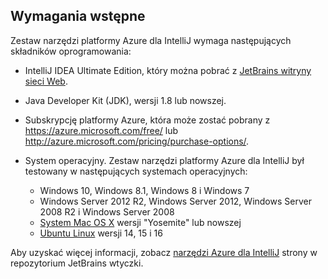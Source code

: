 ## <a name="prerequisites"></a>Wymagania wstępne
Zestaw narzędzi platformy Azure dla IntelliJ wymaga następujących składników oprogramowania:

* IntelliJ IDEA Ultimate Edition, który można pobrać z [JetBrains witryny sieci Web](https://www.jetbrains.com/idea/download/).

* Java Developer Kit (JDK), wersji 1.8 lub nowszej.

* Subskrypcję platformy Azure, która może zostać pobrany z <https://azure.microsoft.com/free/> lub <http://azure.microsoft.com/pricing/purchase-options/>.

* System operacyjny. Zestaw narzędzi platformy Azure dla IntelliJ był testowany w następujących systemach operacyjnych:
  
  * Windows 10, Windows 8.1, Windows 8 i Windows 7
  * Windows Server 2012 R2, Windows Server 2012, Windows Server 2008 R2 i Windows Server 2008
  * [System Mac OS X](http://www.apple.com/osx) wersji "Yosemite" lub nowszej
  * [Ubuntu Linux](http://www.ubuntu.com) wersji 14, 15 i 16

Aby uzyskać więcej informacji, zobacz [narzędzi Azure dla IntelliJ](https://plugins.jetbrains.com/plugin/8053) strony w repozytorium JetBrains wtyczki.
